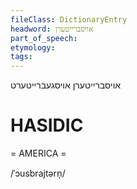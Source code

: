 ```yaml
---
fileClass: DictionaryEntry
headword: אויסברייטערן
part_of_speech: 
etymology: 
tags: 
---
```

אויסברייטערן
אויסגעברייטערט

HASIDIC
=======
= AMERICA = 

/ˈɔusbrajtərn̩/